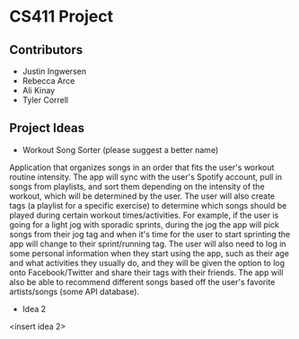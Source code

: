 # CS411 Project

## Contributors
* Justin Ingwersen
* Rebecca Arce
* Ali Kinay
* Tyler Correll

## Project Ideas

* Workout Song Sorter (please suggest a better name)

Application that organizes songs in an order that fits the user's workout routine intensity. The app will sync with the user's Spotify account, pull in songs from playlists, and sort them depending on the intensity of the workout, which will be determined by the user. The user will also create tags (a playlist for a specific exercise) to determine which songs should be played during certain workout times/activities. For example, if the user is going for a light jog with sporadic sprints, during the jog the app will pick songs from their jog tag and when it's time for the user to start sprinting the app will change to their sprint/running tag. 
The user will also need to log in some personal information when they start using the app, such as their age and what activities they usually do, and they will be given the option to log onto Facebook/Twitter and share their tags with their friends. 
The app will also be able to recommend different songs based off the user's favorite artists/songs (some API database).

* Idea 2

<insert idea 2>
